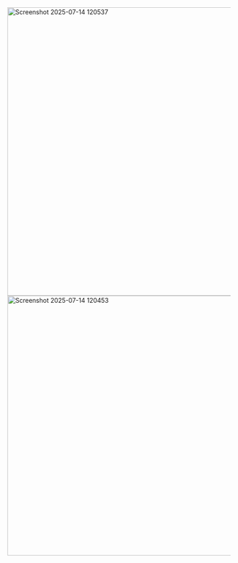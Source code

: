 <img width="1556" height="649" alt="Screenshot 2025-07-14 120537" src="https://github.com/user-attachments/assets/7795fd0e-dfce-41c7-9fa5-46a6a49c425b" />


<img width="1482" height="585" alt="Screenshot 2025-07-14 120453" src="https://github.com/user-attachments/assets/dfb371a2-1a56-4309-a300-2ad9d690fdba" />
